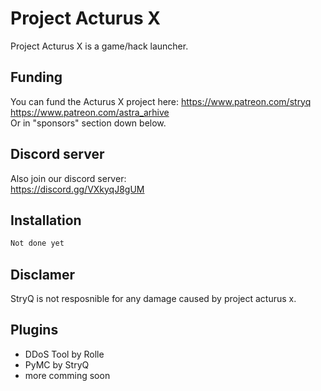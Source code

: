 # Project Acturus X

Project Acturus X is a game/hack launcher.

## Funding

You can fund the Acturus X project here:
https://www.patreon.com/stryq                 
https://www.patreon.com/astra_arhive                 
Or in "sponsors" section down below.

## Discord server

Also join our discord server:                 
https://discord.gg/VXkyqJ8gUM            

## Installation

```python
Not done yet
```

## Disclamer

StryQ is not resposnible for any damage caused by project acturus x.

## Plugins

- DDoS Tool by Rolle
- PyMC by StryQ
- more comming soon

